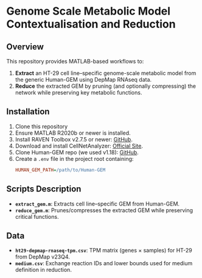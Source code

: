 # Genome Scale Metabolic Model Contextualisation and Reduction

## Overview
This repository provides MATLAB-based workflows to:
1. **Extract** an HT-29 cell line–specific genome-scale metabolic model from the generic Human-GEM using DepMap RNAseq data.
2. **Reduce** the extracted GEM by pruning (and optionally compressing) the network while preserving key metabolic functions.

## Installation
1. Clone this repository
2. Ensure MATLAB R2020b or newer is installed.
3. Install RAVEN Toolbox v2.7.5 or newer: [GitHub](https://github.com/SysBioChalmers/RAVEN).
4. Download and install CellNetAnalyzer: [Official Site](https://www2.mpi-magdeburg.mpg.de/projects/cna/cna.html).
5. Clone Human-GEM repo (we used v1.18): [GitHub](https://github.com/SysBioChalmers/Human-GEM).
6. Create a `.env` file in the project root containing:
   ```ini
   HUMAN_GEM_PATH=/path/to/Human-GEM
   ```

## Scripts Description
- **`extract_gem.m`**: Extracts cell line–specific GEM from Human-GEM.
- **`reduce_gem.m`**: Prunes/compresses the extracted GEM while preserving critical functions.

## Data
- **`ht29-depmap-rnaseq-tpm.csv`**: TPM matrix (genes × samples) for HT-29 from DepMap v23Q4.
- **`medium.csv`**: Exchange reaction IDs and lower bounds used for medium definition in reduction.
